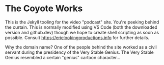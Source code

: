 The Coyote Works
=================

This is the Jekyll tooling for the video "podcast" site.  You're peeking behind the curtain.  This is normally modified using VS Code (both the downloaded version and github.dev) though we hope to create shell scripting as soon as possible.  Consult <https://erielookingproductions.info> for further details.

Why the domain name?  One of the people behind the site worked as a civil servant during the presidency of the Very Stable Genius.  The Very Stable Genius resembled a certain "genius" cartoon character...
